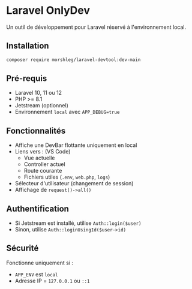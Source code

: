 # Laravel OnlyDev

Un outil de développement pour Laravel réservé à l'environnement local.

## Installation

```bash
composer require morshleg/laravel-devtool:dev-main
```

## Pré-requis

- Laravel 10, 11 ou 12
- PHP >= 8.1
- Jetstream (optionnel)
- Environnement `local` avec `APP_DEBUG=true`

## Fonctionnalités

- Affiche une DevBar flottante uniquement en local
- Liens vers : (VS Code)
  - Vue actuelle 
  - Controller actuel
  - Route courante
  - Fichiers utiles (`.env`, `web.php`, `logs`)
- Sélecteur d'utilisateur (changement de session)
- Affichage de `request()->all()`

## Authentification

- Si Jetstream est installé, utilise `Auth::login($user)`
- Sinon, utilise `Auth::loginUsingId($user->id)`

## Sécurité

Fonctionne uniquement si :
- `APP_ENV` est `local`
- Adresse IP = `127.0.0.1` ou `::1`
